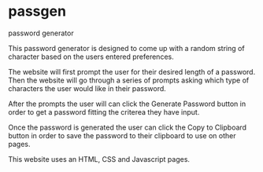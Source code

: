 # passgen
password generator

This password generator is designed to come up with a random string of character based on the users entered preferences.

The website will first prompt the user for their desired length of a password.
Then the website will go through a series of prompts asking which type of characters the user would like in their password.

After the prompts the user will can click the Generate Password button in order to get a password fitting the criterea they have input.

Once the password is generated the user can click the Copy to Clipboard button in order to save the password to their clipboard to use on other pages.

This website uses an HTML, CSS and Javascript pages.
